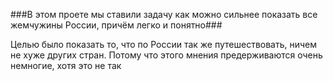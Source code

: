 ###В этом проете мы ставили задачу как можно сильнее показать все жемчужины России, причём легко и понятно###

Целью было показать то, что по России так же путешествовать, ничем не хуже других стран. Потому что этого мнения предерживаются очень немногие, хотя это не так

